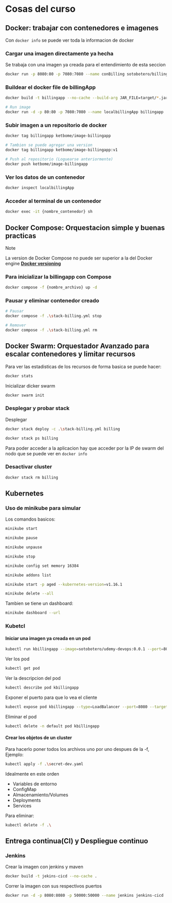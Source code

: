 # Cosas del curso

## Docker: trabajar con contenedores e imagenes

Con `docker info` se puede ver toda la informacion de docker

### Cargar una imagen directamente ya hecha

Se trabaja con una imagen ya creada para el entendimiento de esta seccion

```bash
docker run -p 8080:80 -p 7080:7080 --name conBilling sotobotero/billingapp
```

### Buildear el docker file de billingApp

```bash
docker build -t billingapp --no-cache --build-arg JAR_FILE=target/*.jar .

# Run image
docker run -d -p 80:80 -p 7080:7080 --name localbillingApp billingapp
```

### Subir imagen a un repositorio de docker

```bash
docker tag billingapp ketbome/image-billingapp

# Tambien se puede agregar una version
docker tag billingapp ketbome/image-billingapp:v1

# Push al repositorio (Loguearse anteriormente)
docker push ketbome/image-billingapp
```

### Ver los datos de un contenedor

```bash
docker inspect localbillingApp
```

### Acceder al terminal de un contenedor

```bash
docker exec -it {nombre_contenedor} sh
```

## Docker Compose: Orquestacion simple y buenas practicas

> [!NOTE]
> La version de Docker Compose no puede ser superior a la del Docker engine **[Docker versioning](https://docs.docker.com/compose/compose-file/compose-versioning/)**

### Para inicializar la billingapp con Compose

```bash
docker compose -f {nombre_archivo} up -d
```

### Pausar y eliminar contenedor creado

```bash
# Pausar
docker compose -f .\stack-billing.yml stop

# Remover
docker compose -f .\stack-billing.yml rm
```

## Docker Swarm: Orquestador Avanzado para escalar contenedores y limitar recursos

Para ver las estadisticas de los recursos de forma basica se puede hacer:

```bash
docker stats
```

Inicializar dicker swarm

```bash
docker swarm init
```

### Desplegar y probar stack

Desplegar

```bash
docker stack deploy -c .\stack-billing.yml billing

docker stack ps billing
```

Para poder acceder a la aplicacion hay que acceder por la IP de swarm del nodo que se puede ver en `docker info`

### Desactivar cluster

```bash
docker stack rm billing
```

## Kubernetes

### Uso de minikube para simular

Los comandos basicos:

```bash
minikube start

minikube pause

minikube unpause

minikube stop

minikube config set memory 16384

minikube addons list

minikube start -p aged --kubernetes-version=v1.16.1

minikube delete --all
```

Tambien se tiene un dashboard:

```bash
minikube dashboard --url
```

### Kubetcl

#### Iniciar una imagen ya creada en un pod

```bash
kubectl run kbillingapp --image=sotobotero/udemy-devops:0.0.1 --port=80 80
```

Ver los pod

```bash
kubectl get pod
```

Ver la descripcion del pod

```bash
kubectl describe pod kbillingapp
```

Exponer el puerto para que lo vea el cliente

```bash
kubectl expose pod kbillingapp --type=LoadBalancer --port=8080 --target-port=80
```

Eliminar el pod

```bash
kubectl delete -n default pod kbillingapp
```

#### Crear los objetos de un cluster

Para hacerlo poner todos los archivos uno por uno despues de la -f, Ejemplo:

```bash
kubectl apply -f .\secret-dev.yaml
```

Idealmente en este orden

- Variables de entorno
- ConfigMap
- Almacenamiento/Volumes
- Deployments
- Services

Para eliminar:

```bash
kubectl delete -f .\
```

## Entrega continua(CI) y Despliegue continuo

### Jenkins

Crear la imagen con jenkins y maven

```bash
docker build -t jekins-cicd --no-cache .
```

Correr la imagen con sus respectivos puertos

```bash
docker run -d -p 8080:8080 -p 50000:50000 --name jenkins jenkins-cicd
```